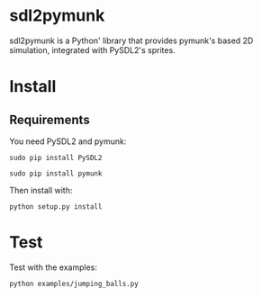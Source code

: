 sdl2pymunk
==========
sdl2pymunk is a Python' library that provides pymunk's based 2D simulation, integrated with PySDL2's sprites.

Install
=======

Requirements
------------
You need PySDL2 and pymunk:

```sudo pip install PySDL2```

```sudo pip install pymunk```

Then install with:

```python setup.py install```

Test
====
Test with the examples:

```python examples/jumping_balls.py```
